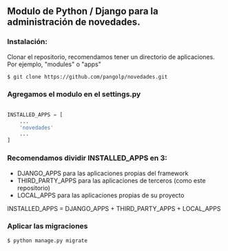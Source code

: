 ## Modulo de Python / Django para la administración de novedades.

### Instalación:

Clonar el repositorio, recomendamos tener un directorio de aplicaciones.
Por ejemplo, "modules" o "apps"

```sh
$ git clone https://github.com/pangolp/novedades.git
```

### Agregamos el modulo en el settings.py

```python

INSTALLED_APPS = [
	...
	'novedades'
	...
]

```

### Recomendamos dividir INSTALLED_APPS en 3:
* DJANGO_APPS para las aplicaciones propias del framework
* THIRD_PARTY_APPS para las aplicaciones de terceros (como este repositorio)
* LOCAL_APPS para las aplicaciones propias de su proyecto

INSTALLED_APPS = DJANGO_APPS + THIRD_PARTY_APPS + LOCAL_APPS

### Aplicar las migraciones
```sh
$ python manage.py migrate
```
